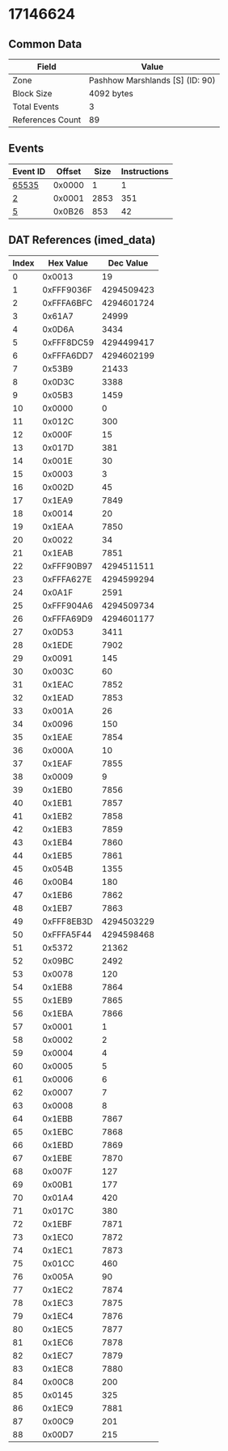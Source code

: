 # 17146624

## Common Data

| Field            | Value                           |
|------------------|---------------------------------|
| Zone             | Pashhow Marshlands [S] (ID: 90) |
| Block Size       | 4092 bytes                      |
| Total Events     | 3                               |
| References Count | 89                              |

## Events

| Event ID            | Offset   |   Size |   Instructions |
|---------------------|----------|--------|----------------|
| [65535](./65535.md) | 0x0000   |      1 |              1 |
| [2](./2.md)         | 0x0001   |   2853 |            351 |
| [5](./5.md)         | 0x0B26   |    853 |             42 |

## DAT References (imed_data)

|   Index | Hex Value   |   Dec Value |
|---------|-------------|-------------|
|       0 | 0x0013      |          19 |
|       1 | 0xFFF9036F  |  4294509423 |
|       2 | 0xFFFA6BFC  |  4294601724 |
|       3 | 0x61A7      |       24999 |
|       4 | 0x0D6A      |        3434 |
|       5 | 0xFFF8DC59  |  4294499417 |
|       6 | 0xFFFA6DD7  |  4294602199 |
|       7 | 0x53B9      |       21433 |
|       8 | 0x0D3C      |        3388 |
|       9 | 0x05B3      |        1459 |
|      10 | 0x0000      |           0 |
|      11 | 0x012C      |         300 |
|      12 | 0x000F      |          15 |
|      13 | 0x017D      |         381 |
|      14 | 0x001E      |          30 |
|      15 | 0x0003      |           3 |
|      16 | 0x002D      |          45 |
|      17 | 0x1EA9      |        7849 |
|      18 | 0x0014      |          20 |
|      19 | 0x1EAA      |        7850 |
|      20 | 0x0022      |          34 |
|      21 | 0x1EAB      |        7851 |
|      22 | 0xFFF90B97  |  4294511511 |
|      23 | 0xFFFA627E  |  4294599294 |
|      24 | 0x0A1F      |        2591 |
|      25 | 0xFFF904A6  |  4294509734 |
|      26 | 0xFFFA69D9  |  4294601177 |
|      27 | 0x0D53      |        3411 |
|      28 | 0x1EDE      |        7902 |
|      29 | 0x0091      |         145 |
|      30 | 0x003C      |          60 |
|      31 | 0x1EAC      |        7852 |
|      32 | 0x1EAD      |        7853 |
|      33 | 0x001A      |          26 |
|      34 | 0x0096      |         150 |
|      35 | 0x1EAE      |        7854 |
|      36 | 0x000A      |          10 |
|      37 | 0x1EAF      |        7855 |
|      38 | 0x0009      |           9 |
|      39 | 0x1EB0      |        7856 |
|      40 | 0x1EB1      |        7857 |
|      41 | 0x1EB2      |        7858 |
|      42 | 0x1EB3      |        7859 |
|      43 | 0x1EB4      |        7860 |
|      44 | 0x1EB5      |        7861 |
|      45 | 0x054B      |        1355 |
|      46 | 0x00B4      |         180 |
|      47 | 0x1EB6      |        7862 |
|      48 | 0x1EB7      |        7863 |
|      49 | 0xFFF8EB3D  |  4294503229 |
|      50 | 0xFFFA5F44  |  4294598468 |
|      51 | 0x5372      |       21362 |
|      52 | 0x09BC      |        2492 |
|      53 | 0x0078      |         120 |
|      54 | 0x1EB8      |        7864 |
|      55 | 0x1EB9      |        7865 |
|      56 | 0x1EBA      |        7866 |
|      57 | 0x0001      |           1 |
|      58 | 0x0002      |           2 |
|      59 | 0x0004      |           4 |
|      60 | 0x0005      |           5 |
|      61 | 0x0006      |           6 |
|      62 | 0x0007      |           7 |
|      63 | 0x0008      |           8 |
|      64 | 0x1EBB      |        7867 |
|      65 | 0x1EBC      |        7868 |
|      66 | 0x1EBD      |        7869 |
|      67 | 0x1EBE      |        7870 |
|      68 | 0x007F      |         127 |
|      69 | 0x00B1      |         177 |
|      70 | 0x01A4      |         420 |
|      71 | 0x017C      |         380 |
|      72 | 0x1EBF      |        7871 |
|      73 | 0x1EC0      |        7872 |
|      74 | 0x1EC1      |        7873 |
|      75 | 0x01CC      |         460 |
|      76 | 0x005A      |          90 |
|      77 | 0x1EC2      |        7874 |
|      78 | 0x1EC3      |        7875 |
|      79 | 0x1EC4      |        7876 |
|      80 | 0x1EC5      |        7877 |
|      81 | 0x1EC6      |        7878 |
|      82 | 0x1EC7      |        7879 |
|      83 | 0x1EC8      |        7880 |
|      84 | 0x00C8      |         200 |
|      85 | 0x0145      |         325 |
|      86 | 0x1EC9      |        7881 |
|      87 | 0x00C9      |         201 |
|      88 | 0x00D7      |         215 |
